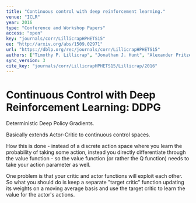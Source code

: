 ```yaml
---
title: "Continuous control with deep reinforcement learning."
venue: "ICLR"
year: 2016
type: "Conference and Workshop Papers"
access: "open"
key: "journals/corr/LillicrapHPHETS15"
ee: "http://arxiv.org/abs/1509.02971"
url: "https://dblp.org/rec/journals/corr/LillicrapHPHETS15"
authors: ["Timothy P. Lillicrap", "Jonathan J. Hunt", "Alexander Pritzel", "Nicolas Heess", "Tom Erez", "Yuval Tassa", "David Silver", "Daan Wierstra"]
sync_version: 3
cite_key: "journals/corr/LillicrapHPHETS15/Lillicrap/2016"
---
```

# Continuous Control with Deep Reinforcement Learning: DDPG

Deterministic Deep Policy Gradients.

Basically extends Actor-Critic to continuous control spaces.

How this is done - instead of a discrete action space where you
learn the probability of taking some action, instead you
directly differentiate through the value function - so the
value function (or rather the Q function) needs to take your
action parameter as well.

One problem is that your critic and actor functions will exploit each
other. So what you should do is keep a separate "target critic" function
updating its weights on a moving average basis and use the target critic
to learn the value for the actor's actions.